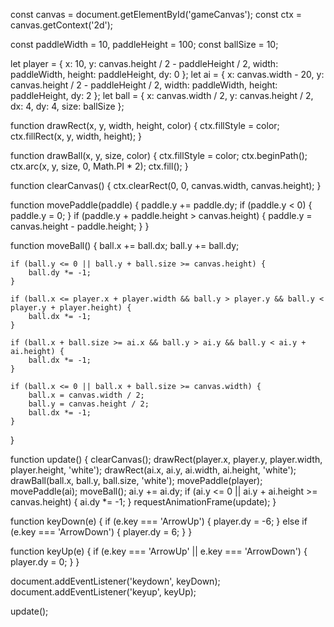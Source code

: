 const canvas = document.getElementById('gameCanvas');
const ctx = canvas.getContext('2d');

const paddleWidth = 10, paddleHeight = 100;
const ballSize = 10;

let player = { x: 10, y: canvas.height / 2 - paddleHeight / 2, width: paddleWidth, height: paddleHeight, dy: 0 };
let ai = { x: canvas.width - 20, y: canvas.height / 2 - paddleHeight / 2, width: paddleWidth, height: paddleHeight, dy: 2 };
let ball = { x: canvas.width / 2, y: canvas.height / 2, dx: 4, dy: 4, size: ballSize };

function drawRect(x, y, width, height, color) {
    ctx.fillStyle = color;
    ctx.fillRect(x, y, width, height);
}

function drawBall(x, y, size, color) {
    ctx.fillStyle = color;
    ctx.beginPath();
    ctx.arc(x, y, size, 0, Math.PI * 2);
    ctx.fill();
}

function clearCanvas() {
    ctx.clearRect(0, 0, canvas.width, canvas.height);
}

function movePaddle(paddle) {
    paddle.y += paddle.dy;
    if (paddle.y < 0) {
        paddle.y = 0;
    }
    if (paddle.y + paddle.height > canvas.height) {
        paddle.y = canvas.height - paddle.height;
    }
}

function moveBall() {
    ball.x += ball.dx;
    ball.y += ball.dy;

    if (ball.y <= 0 || ball.y + ball.size >= canvas.height) {
        ball.dy *= -1;
    }

    if (ball.x <= player.x + player.width && ball.y > player.y && ball.y < player.y + player.height) {
        ball.dx *= -1;
    }

    if (ball.x + ball.size >= ai.x && ball.y > ai.y && ball.y < ai.y + ai.height) {
        ball.dx *= -1;
    }

    if (ball.x <= 0 || ball.x + ball.size >= canvas.width) {
        ball.x = canvas.width / 2;
        ball.y = canvas.height / 2;
        ball.dx *= -1;
    }
}

function update() {
    clearCanvas();
    drawRect(player.x, player.y, player.width, player.height, 'white');
    drawRect(ai.x, ai.y, ai.width, ai.height, 'white');
    drawBall(ball.x, ball.y, ball.size, 'white');
    movePaddle(player);
    movePaddle(ai);
    moveBall();
    ai.y += ai.dy;
    if (ai.y <= 0 || ai.y + ai.height >= canvas.height) {
        ai.dy *= -1;
    }
    requestAnimationFrame(update);
}

function keyDown(e) {
    if (e.key === 'ArrowUp') {
        player.dy = -6;
    } else if (e.key === 'ArrowDown') {
        player.dy = 6;
    }
}

function keyUp(e) {
    if (e.key === 'ArrowUp' || e.key === 'ArrowDown') {
        player.dy = 0;
    }
}

document.addEventListener('keydown', keyDown);
document.addEventListener('keyup', keyUp);

update();
